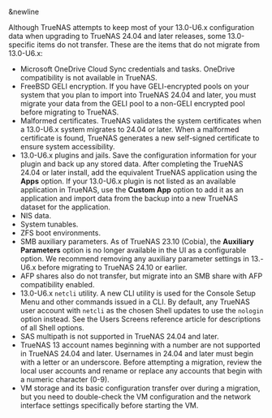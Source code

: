 &newline

Although TrueNAS attempts to keep most of your 13.0-U6.x configuration data when upgrading to TrueNAS 24.04 and later releases, some 13.0-specific items do not transfer.
These are the items that do not migrate from 13.0-U6.x:

* Microsoft OneDrive Cloud Sync credentials and tasks. OneDrive compatibility is not available in TrueNAS.
* FreeBSD GELI encryption. If you have GELI-encrypted pools on your system that you plan to import into TrueNAS 24.04 and later, you must migrate your data from the GELI pool to a non-GELI encrypted pool before migrating to TrueNAS.
* Malformed certificates. TrueNAS validates the system certificates when a 13.0-U6.x system migrates to 24.04 or later. When a malformed certificate is found, TrueNAS generates a new self-signed certificate to ensure system accessibility.
* 13.0-U6.x plugins and jails. Save the configuration information for your plugin and back up any stored data.
  After completing the TrueNAS 24.04 or later install, add the equivalent TrueNAS application using the **Apps** option.
  If your 13.0-U6.x plugin is not listed as an available application in TrueNAS, use the **Custom App** option to add it as an application and import data from the backup into a new TrueNAS dataset for the application.
* NIS data.
* System tunables.
* ZFS boot environments.
* SMB auxiliary parameters. As of TrueNAS 23.10 (Cobia), the **Auxiliary Parameters** option is no longer available in the UI as a configurable option.
  We recommend removing any auxiliary parameter settings in 13.-U6.x before migrating to TrueNAS 24.10 or earlier.
* AFP shares also do not transfer, but migrate into an SMB share with AFP compatibility enabled.
* 13.0-U6.x `netcli` utility. A new CLI utility is used for the Console Setup Menu and other commands issued in a CLI.
  By default, any TrueNAS user account with `netcli` as the chosen Shell updates to use the `nologin` option instead.
  See the Users Screens reference article for descriptions of all Shell options.
* SAS multipath is not supported in TrueNAS 24.04 and later.
* TrueNAS 13 account names beginning with a number are not supported in TrueNAS 24.04 and later.
  Usernames in 24.04 and later must begin with a letter or an underscore. Before attempting a migration, review the local user accounts and rename or replace any accounts that begin with a numeric character (0-9).
* VM storage and its basic configuration transfer over during a migration, but you need to double-check the VM configuration and the network interface settings specifically before starting the VM.